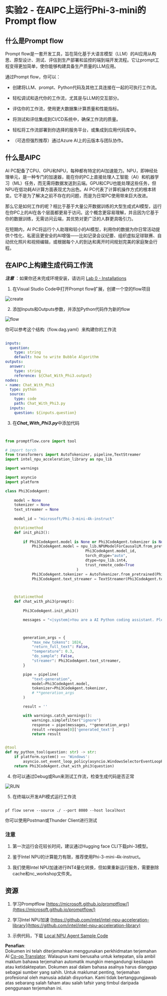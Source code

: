 <!--
CO_OP_TRANSLATOR_METADATA:
{
  "original_hash": "bc29f7fe7fc16bed6932733eac8c81b8",
  "translation_date": "2025-05-09T19:25:17+00:00",
  "source_file": "md/02.Application/02.Code/Phi3/VSCodeExt/HOL/AIPC/02.PromptflowWithNPU.md",
  "language_code": "ms"
}
-->
# **实验2 - 在AIPC上运行Phi-3-mini的Prompt flow**

## **什么是Prompt flow**

Prompt flow是一套开发工具，旨在简化基于大语言模型（LLM）的AI应用从构思、原型设计、测试、评估到生产部署和监控的端到端开发流程。它让prompt工程变得更加简单，使你能够构建具备生产质量的LLM应用。

通过Prompt flow，你可以：

- 创建将LLM、prompt、Python代码及其他工具连接在一起的可执行工作流。

- 轻松调试和迭代你的工作流，尤其是与LLM的交互部分。

- 评估你的工作流，使用更大数据集计算质量和性能指标。

- 将测试和评估集成到CI/CD系统中，确保工作流的质量。

- 轻松将工作流部署到你选择的服务平台，或集成到应用代码库中。

- （可选但强烈推荐）通过Azure AI上的云版本与团队协作。

## **什么是AIPC**

AI PC配备了CPU、GPU和NPU，每种都有特定的AI加速能力。NPU，即神经处理单元，是一种专门的加速器，能在你的PC上直接处理人工智能（AI）和机器学习（ML）任务，而无需将数据发送到云端。GPU和CPU也能处理这些任务，但NPU在低功耗AI计算方面表现尤为出色。AI PC代表了计算机操作方式的根本转变。它不是为了解决之前不存在的问题，而是为日常PC使用带来巨大改进。

那么它是如何工作的呢？相比于基于大量公开数据训练的大型生成式AI模型，运行在你PC上的AI在各个层面都更易于访问。这个概念更容易理解，并且因为它基于你的数据训练，无需访问云端，其优势对更广泛的人群更具吸引力。

在短期内，AI PC将运行个人助理和较小的AI模型，利用你的数据为你日常活动提供个性化、私密且更安全的AI增强——比如记录会议纪要、组织虚拟足球联赛、自动优化照片和视频编辑，或根据每个人的到达和离开时间规划完美的家庭聚会行程。

## **在AIPC上构建生成代码工作流**

***注意*** ：如果你还未完成环境安装，请访问 [Lab 0 - Installations](./01.Installations.md)

1. 在Visual Studio Code中打开Prompt flow扩展，创建一个空的flow项目

![create](../../../../../../../../../translated_images/pf_create.d6172d8277a78a7fa82cd6ff727ed44e037fa78b662f1f62d5963f36d712d229.ms.png)

2. 添加Inputs和Outputs参数，并添加Python代码作为新的flow

![flow](../../../../../../../../../translated_images/pf_flow.d5646a323fb7f444c0b98b4521057a592325c583e7ba18bc31500bc0415e9ef3.ms.png)

你可以参考这个结构（flow.dag.yaml）来构建你的工作流

```yaml

inputs:
  question:
    type: string
    default: how to write Bubble Algorithm
outputs:
  answer:
    type: string
    reference: ${Chat_With_Phi3.output}
nodes:
- name: Chat_With_Phi3
  type: python
  source:
    type: code
    path: Chat_With_Phi3.py
  inputs:
    question: ${inputs.question}


```

3. 在***Chat_With_Phi3.py***中添加代码

```python


from promptflow.core import tool

# import torch
from transformers import AutoTokenizer, pipeline,TextStreamer
import intel_npu_acceleration_library as npu_lib

import warnings

import asyncio
import platform

class Phi3CodeAgent:
    
    model = None
    tokenizer = None
    text_streamer = None
    
    model_id = "microsoft/Phi-3-mini-4k-instruct"

    @staticmethod
    def init_phi3():
        
        if Phi3CodeAgent.model is None or Phi3CodeAgent.tokenizer is None or Phi3CodeAgent.text_streamer is None:
            Phi3CodeAgent.model = npu_lib.NPUModelForCausalLM.from_pretrained(
                                    Phi3CodeAgent.model_id,
                                    torch_dtype="auto",
                                    dtype=npu_lib.int4,
                                    trust_remote_code=True
                                )
            Phi3CodeAgent.tokenizer = AutoTokenizer.from_pretrained(Phi3CodeAgent.model_id)
            Phi3CodeAgent.text_streamer = TextStreamer(Phi3CodeAgent.tokenizer, skip_prompt=True)

    

    @staticmethod
    def chat_with_phi3(prompt):
        
        Phi3CodeAgent.init_phi3()

        messages = "<|system|>You are a AI Python coding assistant. Please help me to generate code in Python.The answer only genertated Python code, but any comments and instructions do not need to be generated<|end|><|user|>" + prompt +"<|end|><|assistant|>"



        generation_args = {
            "max_new_tokens": 1024,
            "return_full_text": False,
            "temperature": 0.3,
            "do_sample": False,
            "streamer": Phi3CodeAgent.text_streamer,
        }

        pipe = pipeline(
            "text-generation",
            model=Phi3CodeAgent.model,
            tokenizer=Phi3CodeAgent.tokenizer,
            # **generation_args
        )

        result = ''

        with warnings.catch_warnings():
            warnings.simplefilter("ignore")
            response = pipe(messages, **generation_args)
            result =response[0]['generated_text']
            return result


@tool
def my_python_tool(question: str) -> str:
    if platform.system() == 'Windows':
        asyncio.set_event_loop_policy(asyncio.WindowsSelectorEventLoopPolicy())
    return Phi3CodeAgent.chat_with_phi3(question)


```

4. 你可以通过Debug或Run来测试工作流，检查生成代码是否正常

![RUN](../../../../../../../../../translated_images/pf_run.d918637dc00f61e9bdeec37d4cc9646f77d270ac9203bcce13569f3157202b6e.ms.png)

5. 在终端以开发API模式运行工作流

```

pf flow serve --source ./ --port 8080 --host localhost   

```

你可以使用Postman或Thunder Client进行测试

### **注意**

1. 第一次运行会花较长时间，建议通过Hugging face CLI下载phi-3模型。

2. 鉴于Intel NPU的计算能力有限，推荐使用Phi-3-mini-4k-instruct。

3. 我们使用Intel NPU加速进行INT4量化转换，但如果重新运行服务，需要删除cache和nc_workshop文件夹。

## **资源**

1. 学习Promptflow [https://microsoft.github.io/promptflow/](https://microsoft.github.io/promptflow/)

2. 学习Intel NPU加速 [https://github.com/intel/intel-npu-acceleration-library](https://github.com/intel/intel-npu-acceleration-library)

3. 示例代码，下载 [Local NPU Agent Sample Code](../../../../../../../../../code/07.Lab/01/AIPC)

**Penafian**:  
Dokumen ini telah diterjemahkan menggunakan perkhidmatan terjemahan AI [Co-op Translator](https://github.com/Azure/co-op-translator). Walaupun kami berusaha untuk ketepatan, sila ambil maklum bahawa terjemahan automatik mungkin mengandungi kesilapan atau ketidaktepatan. Dokumen asal dalam bahasa asalnya harus dianggap sebagai sumber yang sahih. Untuk maklumat penting, terjemahan profesional oleh manusia adalah disyorkan. Kami tidak bertanggungjawab atas sebarang salah faham atau salah tafsir yang timbul daripada penggunaan terjemahan ini.